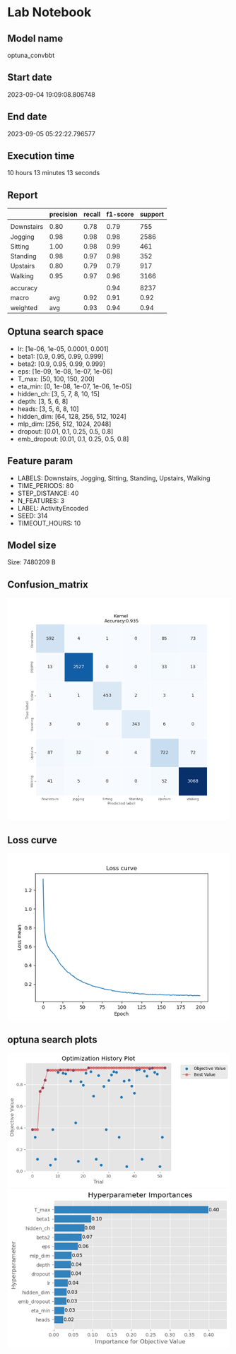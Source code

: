 # Lab Notebook


## Model name
optuna_convbbt

## Start date
2023-09-04 19:09:08.806748

## End date
2023-09-05 05:22:22.796577

## Execution time
10 hours 13 minutes 13 seconds

## Report
| | precision | recall | f1-score | support |
| --- | --- | --- | --- | --- |
|  |
| Downstairs | 0.80 | 0.78 | 0.79 | 755 |
| Jogging | 0.98 | 0.98 | 0.98 | 2586 |
| Sitting | 1.00 | 0.98 | 0.99 | 461 |
| Standing | 0.98 | 0.97 | 0.98 | 352 |
| Upstairs | 0.80 | 0.79 | 0.79 | 917 |
| Walking | 0.95 | 0.97 | 0.96 | 3166 |
|  |
|  accuracy || | 0.94 | 8237 |
| macro | avg | 0.92 | 0.91 | 0.92 | 8237 |
| weighted | avg | 0.93 | 0.94 | 0.94 | 8237 |


## Optuna search space
- lr: [1e-06, 1e-05, 0.0001, 0.001]
- beta1: [0.9, 0.95, 0.99, 0.999]
- beta2: [0.9, 0.95, 0.99, 0.999]
- eps: [1e-09, 1e-08, 1e-07, 1e-06]
- T_max: [50, 100, 150, 200]
- eta_min: [0, 1e-08, 1e-07, 1e-06, 1e-05]
- hidden_ch: [3, 5, 7, 8, 10, 15]
- depth: [3, 5, 6, 8]
- heads: [3, 5, 6, 8, 10]
- hidden_dim: [64, 128, 256, 512, 1024]
- mlp_dim: [256, 512, 1024, 2048]
- dropout: [0.01, 0.1, 0.25, 0.5, 0.8]
- emb_dropout: [0.01, 0.1, 0.25, 0.5, 0.8]

## Feature param
- LABELS: Downstairs, Jogging, Sitting, Standing, Upstairs, Walking
- TIME_PERIODS: 80
- STEP_DISTANCE: 40
- N_FEATURES: 3
- LABEL: ActivityEncoded
- SEED: 314
- TIMEOUT_HOURS: 10

## Model size
Size: 7480209    B

## Confusion_matrix
![alt](./assets/cross-tab.png)

## Loss curve
![alt](./assets/loss.png)

## optuna search plots
![](./assets/optimization_history.png)
![](./assets/optimization_importance.png)

